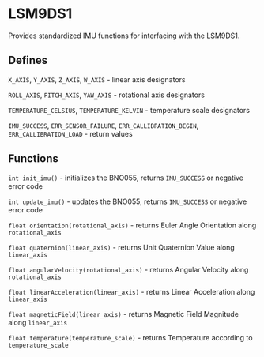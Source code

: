 # LSM9DS1

Provides standardized IMU functions for interfacing with the LSM9DS1.

## Defines

`X_AXIS`, `Y_AXIS`, `Z_AXIS`, `W_AXIS` - linear axis designators

`ROLL_AXIS`, `PITCH_AXIS`, `YAW_AXIS` - rotational axis designators

`TEMPERATURE_CELSIUS`, `TEMPERATURE_KELVIN` - temperature scale designators

`IMU_SUCCESS`, `ERR_SENSOR_FAILURE`, `ERR_CALLIBRATION_BEGIN`, `ERR_CALLIBRATION_LOAD` - return values

## Functions

`int init_imu()` - initializes the BNO055, returns `IMU_SUCCESS` or negative error code

`int update_imu()` - updates the BNO055, returns `IMU_SUCCESS` or negative error code

`float orientation(rotational_axis)` - returns Euler Angle Orientation along `rotational_axis`

`float quaternion(linear_axis)` - returns Unit Quaternion Value along `linear_axis`

`float angularVelocity(rotational_axis)` - returns Angular Velocity along `rotational_axis`

`float linearAcceleration(linear_axis)` - returns Linear Acceleration along `linear_axis`

`float magneticField(linear_axis)` - returns Magnetic Field Magnitude along `linear_axis`

`float temperature(temperature_scale)` - returns Temperature according to `temperature_scale`
